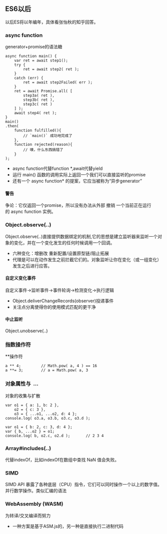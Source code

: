 ## ES6以后
以后ES将以年编年，具体看张怡秋的知乎回答。

### async function
generator+promise的语法糖
```
async function main() { 
    var ret = await step1(); 
    try { 
        ret = await step2( ret ); 
    } 
    catch (err) { 
        ret = await step2Failed( err ); 
    } 
    ret = await Promise.all( [ 
        step3a( ret ), 
        step3b( ret ), 
        step3c( ret ) 
    ] ); 
    await step4( ret ); 
} 
main() 
.then( 
    function fulfilled(){ 
        // `main()` 成功地完成了 
    }, 
    function rejected(reason){ 
        // 噢，什么东西搞错了 
    } 
); 
```
* async function代替function *,await代替yield
* 运行 main() 函数的调用实际上返回一个我们可以直接监听的promise
* 还有一个 async function* 的提案，它应当被称为“异步generator”

#### 警告
争论：它仅返回一个promise，所以没有办法从外部 撤销 一个当前正在运行的 async function 实例。

### Object.observe(..) 
Object.observe(..)直接提供数据绑定的机制,它的思想是建立监听器来监听一个对象的变化，并在一个变化发生的任何时候调用一个回调。

* 六种变化：增删改 重新配置/设置原型链/阻止拓展
* 代理是可以在动作发生之前拦截它们的。对象监听让你在变化（或一组变化）发生之后进行应答。

#### 自定义变化事件
自定义事件->监听事件->事件轮询->检测变化->执行逻辑

* Object.deliverChangeRecords(observer)投递事件
* 关注点分离使得你的使用模式匹配的更干净

#### 中止监听
Object.unobserve(..)

### 指数操作符
**操作符
```
a ** 4;         // Math.pow( a, 4 ) == 16 
a **= 3;        // a = Math.pow( a, 3 
```
### 对象属性与  ... 
对象的收集与扩散
```
var o1 = { a: 1, b: 2 }, 
    o2 = { c: 3 }, 
    o3 = { ...o1, ...o2, d: 4 }; 
console.log( o3.a, o3.b, o3.c, o3.d ); 
```
```
var o1 = { b: 2, c: 3, d: 4 }; 
var { b, ...o2 } = o1; 
console.log( b, o2.c, o2.d );       // 2 3 4
```
### Array#includes(..)
代替indexOf，比如indexOf在数组中查找 NaN 值会失败。
### SIMD
SIMD API 暴露了各种底层（CPU）指令，它们可以同时操作一个以上的数字值。并行数学操作。类似汇编的语法
### WebAssembly (WASM)
为转译/交叉编译而努力

* 一种方案是基于ASM.js的，另一种是直接执行二进制代码